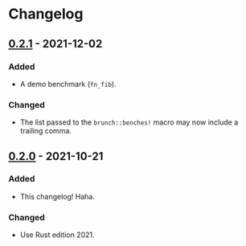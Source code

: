 # Changelog



## [0.2.1](https://github.com/Blobfolio/brunch/releases/tag/v0.2.1) - 2021-12-02

### Added

- A demo benchmark (`fn_fib`).

### Changed

- The list passed to the `brunch::benches!` macro may now include a trailing comma.



## [0.2.0](https://github.com/Blobfolio/brunch/releases/tag/v0.2.0) - 2021-10-21

### Added

- This changelog! Haha.

### Changed

- Use Rust edition 2021.
